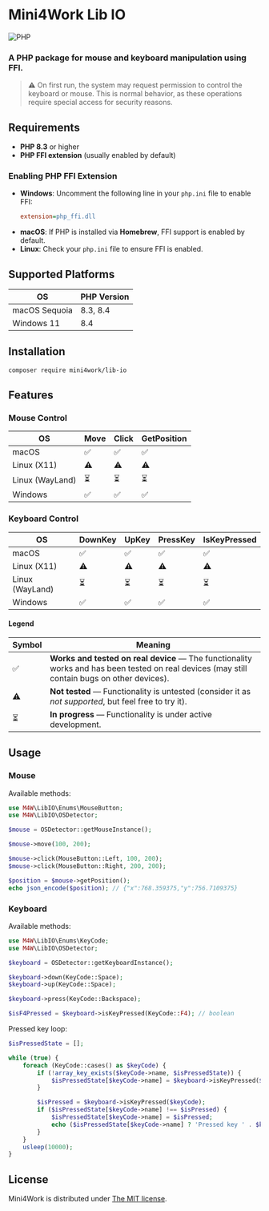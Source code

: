 # Mini4Work Lib IO

![PHP](https://img.shields.io/badge/PHP-^8.3-%23777BB4)

### A PHP package for mouse and keyboard manipulation using FFI.

> ⚠️ On first run, the system may request permission to control the keyboard or mouse. This is normal behavior, as these operations require special access for security reasons.

## Requirements

- **PHP 8.3** or higher
- **PHP FFI extension** (usually enabled by default)

### Enabling PHP FFI Extension

- **Windows**: Uncomment the following line in your `php.ini` file to enable FFI:
  ```ini
  extension=php_ffi.dll
  ```
- **macOS**: If PHP is installed via **Homebrew**, FFI support is enabled by default.
- **Linux**: Check your `php.ini` file to ensure FFI is enabled.

## Supported Platforms

| **OS**         | **PHP Version** |
|-----------------|-----------------|
| macOS Sequoia   | 8.3, 8.4        |
| Windows 11      | 8.4             |

## Installation

```bash
composer require mini4work/lib-io
```

## Features

### Mouse Control
| **OS**          | **Move** | **Click** | **GetPosition** |
|-----------------|----------|-----------|-----------------|
| macOS           | ✅        | ✅         | ✅               |
| Linux (X11)     | ⚠️       | ⚠️        | ⚠️              |
| Linux (WayLand) | ⏳        | ⏳         | ⏳               |
| Windows         | ✅        | ✅         | ✅               |

### Keyboard Control
| **OS**          | **DownKey** | **UpKey** | **PressKey** | **IsKeyPressed** |
|-----------------|-------------|-----------|--------------|------------------|
| macOS           | ✅           | ✅         | ✅            | ✅                |
| Linux (X11)     | ⚠️          | ⚠️        | ⚠️           | ⚠️               |
| Linux (WayLand) | ⏳️          | ⏳         | ⏳️           | ⏳                |
| Windows         | ✅           | ✅         | ✅            | ✅                |


#### Legend
| **Symbol** | 	**Meaning**                                                                                                                                  |
|------------|-----------------------------------------------------------------------------------------------------------------------------------------------|
| ✅          | 	**Works and tested on real device** — The functionality works and has been tested on real devices (may still contain bugs on other devices). |
| ⚠️         | 	**Not tested** — Functionality is untested (consider it as *not supported*, but feel free to try it).                                        |
| ⏳          | 	**In progress** — Functionality is under active development.                                                                                 |

## Usage

### Mouse

Available methods:

```php
use M4W\LibIO\Enums\MouseButton;
use M4W\LibIO\OSDetector;

$mouse = OSDetector::getMouseInstance();

$mouse->move(100, 200);

$mouse->click(MouseButton::Left, 100, 200);
$mouse->click(MouseButton::Right, 200, 200);

$position = $mouse->getPosition();
echo json_encode($position); // {"x":768.359375,"y":756.7109375}
```

### Keyboard

Available methods:

```php
use M4W\LibIO\Enums\KeyCode;
use M4W\LibIO\OSDetector;

$keyboard = OSDetector::getKeyboardInstance();

$keyboard->down(KeyCode::Space);
$keyboard->up(KeyCode::Space);

$keyboard->press(KeyCode::Backspace);

$isF4Pressed = $keyboard->isKeyPressed(KeyCode::F4); // boolean
```

Pressed key loop:

```php
$isPressedState = [];

while (true) {
    foreach (KeyCode::cases() as $keyCode) {
        if (!array_key_exists($keyCode->name, $isPressedState)) {
            $isPressedState[$keyCode->name] = $keyboard->isKeyPressed($keyCode);
        }

        $isPressed = $keyboard->isKeyPressed($keyCode);
        if ($isPressedState[$keyCode->name] !== $isPressed) {
            $isPressedState[$keyCode->name] = $isPressed;
            echo ($isPressedState[$keyCode->name] ? 'Pressed key ' . $keyCode->name : 'Released key ' . $keyCode->name) . PHP_EOL;
        }
    }
    usleep(10000);
}
```

## License
Mini4Work is distributed under [The MIT license](https://opensource.org/licenses/MIT).
